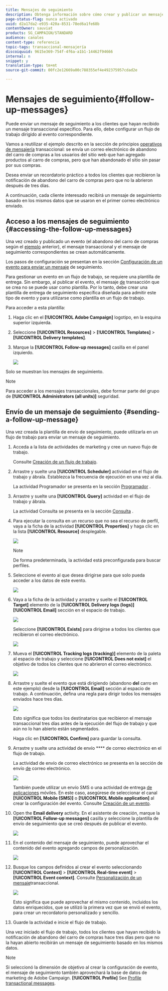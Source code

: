 ```yaml
---
title: Mensajes de seguimiento
description: Obtenga información sobre cómo crear y publicar un mensaje de seguimiento.
page-status-flag: nunca activado
uuid: d2a17da2-e935-420a-8531-78ed6a1fe68b
contentOwner: sauviat
products: SG_CAMPAIGN/STANDARD
audience: canales
content-type: referencia
topic-tags: transaccional-mensajería
discoiquuid: 9615e369-754f-4f6a-a1b1-14462f94666
internal: n
snippet: y
translation-type: tm+mt
source-git-commit: 00fc2e12669a00c788355ef4e492375957cdad2e

---
```



# Mensajes de seguimiento{#follow-up-messages}

Puede enviar un mensaje de seguimiento a los clientes que hayan recibido un mensaje transaccional específico. Para ello, debe configurar un flujo de trabajo dirigido al evento correspondiente.

Vamos a reutilizar el ejemplo descrito en la sección de principios [operativos de mensajería](../../channels/using/about-transactional-messaging.md#transactional-messaging-operating-principle) transaccional: se envía un correo electrónico de abandono del carro de compras a los usuarios del sitio web que han agregado productos al carro de compras, pero que han abandonado el sitio sin pasar por sus compras.

Desea enviar un recordatorio práctico a todos los clientes que recibieron la notificación de abandono del carro de compras pero que no la abrieron después de tres días.

A continuación, cada cliente interesado recibirá un mensaje de seguimiento basado en los mismos datos que se usaron en el primer correo electrónico enviado.

## Acceso a los mensajes de seguimiento {#accessing-the-follow-up-messages}

Una vez creado y publicado un evento (el abandono del carro de compras según el [ejemplo](../../channels/using/about-transactional-messaging.md#transactional-messaging-operating-principle) anterior), el mensaje transaccional y el mensaje de seguimiento correspondientes se crean automáticamente.

Los pasos de configuración se presentan en la sección [Configuración de un evento para enviar un mensaje](../../administration/using/configuring-transactional-messaging.md#use-case--configuring-an-event-to-send-a-transactional-message) de seguimiento.

Para gestionar un evento en un flujo de trabajo, se requiere una plantilla de entrega. Sin embargo, al publicar el evento, el mensaje [de](../../channels/using/event-transactional-messages.md) transacción que se crea no se puede usar como plantilla. Por lo tanto, debe crear una plantilla de entrega de seguimiento específica diseñada para admitir este tipo de evento y para utilizarse como plantilla en un flujo de trabajo.

Para acceder a esta plantilla:

1. Haga clic en el **[!UICONTROL Adobe Campaign]** logotipo, en la esquina superior izquierda.
1. Seleccione **[!UICONTROL Resources]** &gt; **[!UICONTROL Templates]** &gt; **[!UICONTROL Delivery templates]**.
1. Marque la **[!UICONTROL Follow-up messages]** casilla en el panel izquierdo.

   ![](assets/message-center_follow-up-search.png)

Solo se muestran los mensajes de seguimiento.

>[!NOTE]
>
>Para acceder a los mensajes transaccionales, debe formar parte del grupo de **[!UICONTROL Administrators (all units)]** seguridad.

## Envío de un mensaje de seguimiento {#sending-a-follow-up-message}

Una vez creada la plantilla de envío de seguimiento, puede utilizarla en un flujo de trabajo para enviar un mensaje de seguimiento.

1. Acceda a la lista de actividades de marketing y cree un nuevo flujo de trabajo.

   Consulte [Creación de un flujo de trabajo](../../automating/using/building-a-workflow.md#creating-a-workflow).

1. Arrastre y suelte una **[!UICONTROL Scheduler]** actividad en el flujo de trabajo y ábrala. Establezca la frecuencia de ejecución en una vez al día.

   La actividad Programador se presenta en la sección [Programador](../../automating/using/scheduler.md) .

1. Arrastre y suelte una **[!UICONTROL Query]** actividad en el flujo de trabajo y ábrala.

   La actividad Consulta se presenta en la sección [Consulta](../../automating/using/query.md) .

1. Para ejecutar la consulta en un recurso que no sea el recurso de perfil, vaya a la ficha de la actividad **[!UICONTROL Properties]** y haga clic en la lista **[!UICONTROL Resource]** desplegable.

   ![](assets/message-center_follow-up-query-properties.png)

   >[!NOTE]
   >
   >De forma predeterminada, la actividad está preconfigurada para buscar perfiles.

1. Seleccione el evento al que desea dirigirse para que solo pueda acceder a los datos de este evento.

   ![](assets/message-center_follow-up-query-resource.png)

1. Vaya a la ficha de la actividad y arrastre y suelte el **[!UICONTROL Target]** elemento de la **[!UICONTROL Delivery logs (logs)]** **[!UICONTROL Email]** sección en el espacio de trabajo.

   ![](assets/message-center_follow-up-delivery-logs.png)

   Seleccione **[!UICONTROL Exists]** para dirigirse a todos los clientes que recibieron el correo electrónico.

   ![](assets/message-center_follow-up-delivery-logs-exists.png)

1. Mueva el **[!UICONTROL Tracking logs (tracking)]** elemento de la paleta al espacio de trabajo y seleccione **[!UICONTROL Does not exist]** el objetivo de todos los clientes que no abrieron el correo electrónico.

   ![](assets/message-center_follow-up-delivery-and-tracking-logs.png)

1. Arrastre y suelte el evento que está dirigiendo (abandono **del** carro en este ejemplo) desde la **[!UICONTROL Email]** sección al espacio de trabajo. A continuación, defina una regla para dirigir todos los mensajes enviados hace tres días.

   ![](assets/message-center_follow-up-created.png)

   Esto significa que todos los destinatarios que recibieron el mensaje transaccional tres días antes de la ejecución del flujo de trabajo y que aún no lo han abierto están segmentados.

   Haga clic en **[!UICONTROL Confirm]** para guardar la consulta.

1. Arrastre y suelte una actividad de envío **** de correo electrónico en el flujo de trabajo.

   La actividad de envío de correo electrónico se presenta en la sección de envío [de](../../automating/using/email-delivery.md) correo electrónico.

   ![](assets/message-center_follow-up-workflow.png)

   También puede utilizar un envío [](../../automating/using/sms-delivery.md) SMS o una actividad de entrega [de aplicaciones](../../automating/using/push-notification-delivery.md) móviles. En este caso, asegúrese de seleccionar el canal **[!UICONTROL Mobile (SMS)]** o **[!UICONTROL Mobile application]** al crear la configuración del evento. Consulte [Creación de un evento](../../administration/using/configuring-transactional-messaging.md#creating-an-event).

1. Open the **Email delivery** activity. En el asistente de creación, marque la **[!UICONTROL Follow-up messages]** casilla y seleccione la plantilla de envío de seguimiento que se creó después de publicar el evento.

   ![](assets/message-center_follow-up-template.png)

1. En el contenido del mensaje de seguimiento, puede aprovechar el contenido del evento agregando campos de personalización.

   ![](assets/message-center_follow-up-content.png)

1. Busque los campos definidos al crear el evento seleccionando **[!UICONTROL Context]** &gt; **[!UICONTROL Real-time event]** &gt; **[!UICONTROL Event context]**. Consulte [Personalización de un mensaje](../../channels/using/event-transactional-messages.md#personalizing-a-transactional-message)transaccional.

   ![](assets/message-center_follow-up-personalization.png)

   Esto significa que puede aprovechar el mismo contenido, incluidos los datos enriquecidos, que se utilizó la primera vez que se envió el evento, para crear un recordatorio personalizado y sencillo.

1. Guarde la actividad e inicie el flujo de trabajo.

Una vez iniciado el flujo de trabajo, todos los clientes que hayan recibido la notificación de abandono del carro de compras hace tres días pero que no la hayan abierto recibirán un mensaje de seguimiento basado en los mismos datos.

>[!NOTE]
>
>Si seleccionó la dimensión de objetivo al crear la configuración de evento, el mensaje de seguimiento también aprovechará la base de datos de marketing de Adobe Campaign. **[!UICONTROL Profile]** See [Profile transactional messages](../../channels/using/profile-transactional-messages.md).

